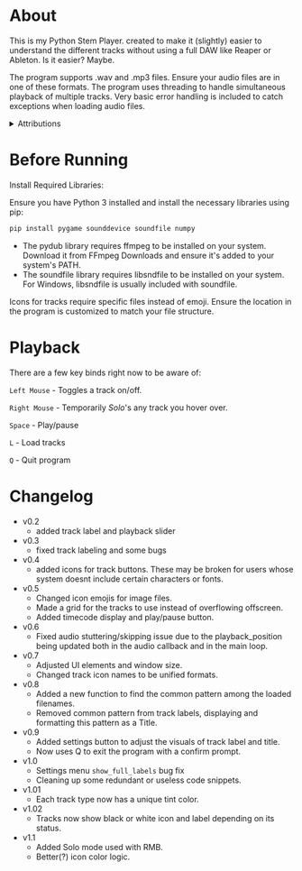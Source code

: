 # About
This is my Python Stem Player. created to make it (slightly) easier to understand the different tracks without using a full DAW like Reaper or Ableton. Is it easier? Maybe. 

The program supports .wav and .mp3 files. Ensure your audio files are in one of these formats.
The program uses threading to handle simultaneous playback of multiple tracks.
Very basic error handling is included to catch exceptions when loading audio files.
<details>
    <summary>Attributions</summary>
    <ul>
        <li><a href="https://www.flaticon.com/free-icons/drum" title="drum icons">Drum icons created by Smashicons - Flaticon</a></li>
        <li><a href="https://www.flaticon.com/free-icons/headstock" title="headstock icons">Headstock icons created by Smashicons - Flaticon</a></li>
        <li><a href="https://www.flaticon.com/free-icons/mixer" title="mixer icons">Mixer icons created by Vitaly Gorbachev - Flaticon</a></li>
        <li><a href="https://www.flaticon.com/free-icons/microphone" title="microphone icons">Microphone icons created by sonnycandra - Flaticon</a></li>
        <li><a href="https://www.flaticon.com/free-icons/electric-guitar" title="electric guitar icons">Electric guitar icons created by Yellow Frog Factory - Flaticon</a></li>
        <li><a href="https://www.flaticon.com/free-icons/mixing-table" title="mixing table icons">Mixer icons created by Freepik - Flaticon</a></li>
        <li><a href="https://www.flaticon.com/free-icons/music" title="music icons">Music icons created by Freepik - Flaticon</a></li>
        <li><a href="https://www.flaticon.com/free-icons/radio" title="radio icons">Radio icons created by Freepik - Flaticon</a></li>
        <li><a href="https://www.flaticon.com/free-icons/piano" title="piano icons">Piano icons created by Freepik - Flaticon</a></li>
    </ul>
</details>

# Before Running
Install Required Libraries:

Ensure you have Python 3 installed and install the necessary libraries using pip:
```bash
pip install pygame sounddevice soundfile numpy
```
* The pydub library requires ffmpeg to be installed on your system. Download it from FFmpeg Downloads and ensure it's added to your system's PATH.
* The soundfile library requires libsndfile to be installed on your system. For Windows, libsndfile is usually included with soundfile.

Icons for tracks require specific files instead of emoji. Ensure the location in the program is customized to match your file structure. 

# Playback
There are a few key binds right now to be aware of:

`Left Mouse` - Toggles a track on/off.

`Right Mouse` - Temporarily <i>Solo</i>'s any track you hover over. 

`Space` - Play/pause

`L` - Load tracks

`Q` - Quit program

# Changelog

- v0.2
    - added track label and playback slider
- v0.3
    - fixed track labeling and some bugs
- v0.4
    - added icons for track buttons. These may be broken for users whose system doesnt include certain characters or fonts. 
- v0.5
    - Changed icon emojis for image files. 
    - Made a grid for the tracks to use instead of overflowing offscreen. 
    - Added timecode display and play/pause button.
- v0.6
    - Fixed audio stuttering/skipping issue due to the playback_position being updated both in the audio callback and in the main loop.
- v0.7
    - Adjusted UI elements and window size. 
    - Changed track icon names to be unified formats. 
- v0.8
    - Added a new function to find the common pattern among the loaded filenames.
    - Removed common pattern from track labels, displaying and formatting this pattern as a Title.
- v0.9
    - Added settings button to adjust the visuals of track label and title.
    - Now uses Q to exit the program with a confirm prompt.
- v1.0
    - Settings menu `show_full_labels` bug fix 
    - Cleaning up some redundant or useless code snippets.
- v1.01
    - Each track type now has a unique tint color. 
- v1.02
    - Tracks now show black or white icon and label depending on its status. 
- v1.1
    - Added Solo mode used with RMB. 
    - Better(?) icon color logic. 